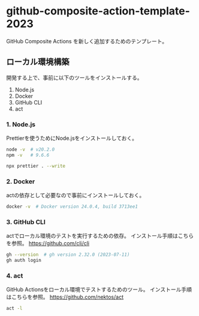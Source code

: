 # github-composite-action-template-2023

GitHub Composite Actions を新しく追加するためのテンプレート。

## ローカル環境構築

開発する上で、事前に以下のツールをインストールする。

1. Node.js
2. Docker
3. GitHub CLI
4. act

### 1. Node.js

Prettierを使うためにNode.jsをインストールしておく。

```sh
node -v  # v20.2.0
npm -v   # 9.6.6
```

```sh
npx prettier . --write
```

### 2. Docker

actの依存として必要なので事前にインストールしておく。

```sh
docker -v  # Docker version 24.0.4, build 3713ee1
```

### 3. GitHub CLI

actでローカル環境のテストを実行するための依存。
インストール手順はこちらを参照。
https://github.com/cli/cli

```sh
gh --version  # gh version 2.32.0 (2023-07-11)
gh auth login
```

### 4. act

GitHub Actionsをローカル環境でテストするためのツール。
インストール手順はこちらを参照。
https://github.com/nektos/act

```sh
act -l
```
